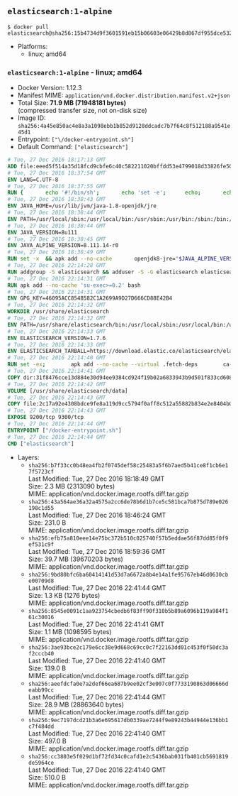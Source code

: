 ## `elasticsearch:1-alpine`

```console
$ docker pull elasticsearch@sha256:15b4734d9f3601591eb15b06603e06429b8d867df955dce532884a6dcde6eb5a
```

-	Platforms:
	-	linux; amd64

### `elasticsearch:1-alpine` - linux; amd64

-	Docker Version: 1.12.3
-	Manifest MIME: `application/vnd.docker.distribution.manifest.v2+json`
-	Total Size: **71.9 MB (71948181 bytes)**  
	(compressed transfer size, not on-disk size)
-	Image ID: `sha256:4a45e850ac4e8a3a1098ebb1b852d9128ddcadc7b7f64c8f512188a9541e45d1`
-	Entrypoint: `["\/docker-entrypoint.sh"]`
-	Default Command: `["elasticsearch"]`

```dockerfile
# Tue, 27 Dec 2016 18:17:13 GMT
ADD file:eeed5f514a35d18fcd9cbfe6c40c582211020bffdd53e4799018d33826fe5067 in / 
# Tue, 27 Dec 2016 18:37:54 GMT
ENV LANG=C.UTF-8
# Tue, 27 Dec 2016 18:37:55 GMT
RUN { 		echo '#!/bin/sh'; 		echo 'set -e'; 		echo; 		echo 'dirname "$(dirname "$(readlink -f "$(which javac || which java)")")"'; 	} > /usr/local/bin/docker-java-home 	&& chmod +x /usr/local/bin/docker-java-home
# Tue, 27 Dec 2016 18:38:43 GMT
ENV JAVA_HOME=/usr/lib/jvm/java-1.8-openjdk/jre
# Tue, 27 Dec 2016 18:38:44 GMT
ENV PATH=/usr/local/sbin:/usr/local/bin:/usr/sbin:/usr/bin:/sbin:/bin:/usr/lib/jvm/java-1.8-openjdk/jre/bin:/usr/lib/jvm/java-1.8-openjdk/bin
# Tue, 27 Dec 2016 18:38:44 GMT
ENV JAVA_VERSION=8u111
# Tue, 27 Dec 2016 18:38:45 GMT
ENV JAVA_ALPINE_VERSION=8.111.14-r0
# Tue, 27 Dec 2016 18:38:49 GMT
RUN set -x 	&& apk add --no-cache 		openjdk8-jre="$JAVA_ALPINE_VERSION" 	&& [ "$JAVA_HOME" = "$(docker-java-home)" ]
# Tue, 27 Dec 2016 22:14:28 GMT
RUN addgroup -S elasticsearch && adduser -S -G elasticsearch elasticsearch
# Tue, 27 Dec 2016 22:14:31 GMT
RUN apk add --no-cache 'su-exec>=0.2' bash
# Tue, 27 Dec 2016 22:14:31 GMT
ENV GPG_KEY=46095ACC8548582C1A2699A9D27D666CD88E42B4
# Tue, 27 Dec 2016 22:14:32 GMT
WORKDIR /usr/share/elasticsearch
# Tue, 27 Dec 2016 22:14:32 GMT
ENV PATH=/usr/share/elasticsearch/bin:/usr/local/sbin:/usr/local/bin:/usr/sbin:/usr/bin:/sbin:/bin:/usr/lib/jvm/java-1.8-openjdk/jre/bin:/usr/lib/jvm/java-1.8-openjdk/bin
# Tue, 27 Dec 2016 22:14:33 GMT
ENV ELASTICSEARCH_VERSION=1.7.6
# Tue, 27 Dec 2016 22:14:33 GMT
ENV ELASTICSEARCH_TARBALL=https://download.elastic.co/elasticsearch/elasticsearch/elasticsearch-1.7.6.tar.gz ELASTICSEARCH_TARBALL_ASC= ELASTICSEARCH_TARBALL_SHA1=0b6ec9fe34b29e6adc4d8481630bf1f69cb04aa9
# Tue, 27 Dec 2016 22:14:40 GMT
RUN set -ex; 		apk add --no-cache --virtual .fetch-deps 		ca-certificates 		gnupg 		openssl 		tar 	; 		wget -O elasticsearch.tar.gz "$ELASTICSEARCH_TARBALL"; 		if [ "$ELASTICSEARCH_TARBALL_SHA1" ]; then 		echo "$ELASTICSEARCH_TARBALL_SHA1 *elasticsearch.tar.gz" | sha1sum -c -; 	fi; 		if [ "$ELASTICSEARCH_TARBALL_ASC" ]; then 		wget -O elasticsearch.tar.gz.asc "$ELASTICSEARCH_TARBALL_ASC"; 		export GNUPGHOME="$(mktemp -d)"; 		gpg --keyserver ha.pool.sks-keyservers.net --recv-keys "$GPG_KEY"; 		gpg --batch --verify elasticsearch.tar.gz.asc elasticsearch.tar.gz; 		rm -r "$GNUPGHOME" elasticsearch.tar.gz.asc; 	fi; 		tar -xf elasticsearch.tar.gz --strip-components=1; 	rm elasticsearch.tar.gz; 		apk del .fetch-deps; 		mkdir -p ./plugins; 	for path in 		./data 		./logs 		./config 		./config/scripts 	; do 		mkdir -p "$path"; 		chown -R elasticsearch:elasticsearch "$path"; 	done; 		if [ "${ELASTICSEARCH_VERSION%%.*}" -gt 1 ]; then 		elasticsearch --version; 	else 		elasticsearch -v; 	fi
# Tue, 27 Dec 2016 22:14:41 GMT
COPY dir:31f8476cce13d884e30d94ee9384cd924f19b02a6833943b9d501f833cd60885 in ./config 
# Tue, 27 Dec 2016 22:14:42 GMT
VOLUME [/usr/share/elasticsearch/data]
# Tue, 27 Dec 2016 22:14:43 GMT
COPY file:2c17a92e4308bdce9fe8a119d9cc5794f0aff8c512a55882b834e2e8404b0112 in / 
# Tue, 27 Dec 2016 22:14:43 GMT
EXPOSE 9200/tcp 9300/tcp
# Tue, 27 Dec 2016 22:14:44 GMT
ENTRYPOINT ["/docker-entrypoint.sh"]
# Tue, 27 Dec 2016 22:14:44 GMT
CMD ["elasticsearch"]
```

-	Layers:
	-	`sha256:b7f33cc0b48ea4fb2f0745def58c25483a5f6b7aed5b41ce8f1cb6e17f5723cf`  
		Last Modified: Tue, 27 Dec 2016 18:18:49 GMT  
		Size: 2.3 MB (2313090 bytes)  
		MIME: application/vnd.docker.image.rootfs.diff.tar.gzip
	-	`sha256:43a564ae36a32a4575a2cc6de78b6d1b7ce5c581bca7b875d789e026198c1d55`  
		Last Modified: Tue, 27 Dec 2016 18:46:24 GMT  
		Size: 231.0 B  
		MIME: application/vnd.docker.image.rootfs.diff.tar.gzip
	-	`sha256:efb75a810eee14e75bc372b510c025740f57b5eddae56f87dd85f0f9ef531c9f`  
		Last Modified: Tue, 27 Dec 2016 18:59:36 GMT  
		Size: 39.7 MB (39670203 bytes)  
		MIME: application/vnd.docker.image.rootfs.diff.tar.gzip
	-	`sha256:9bd80bfc6ba60414141d53d7a6672a8b4e14a1fe95767eb46d0630cbe00709d8`  
		Last Modified: Tue, 27 Dec 2016 22:41:44 GMT  
		Size: 1.3 KB (1276 bytes)  
		MIME: application/vnd.docker.image.rootfs.diff.tar.gzip
	-	`sha256:8545e0091c1aa923754cbedb6f83ff90f310b5b89a6096b119a984f161c30016`  
		Last Modified: Tue, 27 Dec 2016 22:41:41 GMT  
		Size: 1.1 MB (1098595 bytes)  
		MIME: application/vnd.docker.image.rootfs.diff.tar.gzip
	-	`sha256:3ae93bce2c179e6cc38e9d668c69cc0c7f22163dd01c453f0f50dc3af2cccb40`  
		Last Modified: Tue, 27 Dec 2016 22:41:40 GMT  
		Size: 139.0 B  
		MIME: application/vnd.docker.image.rootfs.diff.tar.gzip
	-	`sha256:aeefdcfa0e7a2def66ea687b9ee02cf3e007c0f7733190863d06666deabb99cc`  
		Last Modified: Tue, 27 Dec 2016 22:41:44 GMT  
		Size: 28.9 MB (28863640 bytes)  
		MIME: application/vnd.docker.image.rootfs.diff.tar.gzip
	-	`sha256:9ec7197dcd21b3a6e695617db0339ae7244f9e89243b44944e136bb1c7f484dd`  
		Last Modified: Tue, 27 Dec 2016 22:41:40 GMT  
		Size: 497.0 B  
		MIME: application/vnd.docker.image.rootfs.diff.tar.gzip
	-	`sha256:cc3803e5f029d1bf72fd34c0cafd1e2c5436bab031fb401cb5691819de5964ce`  
		Last Modified: Tue, 27 Dec 2016 22:41:40 GMT  
		Size: 510.0 B  
		MIME: application/vnd.docker.image.rootfs.diff.tar.gzip

